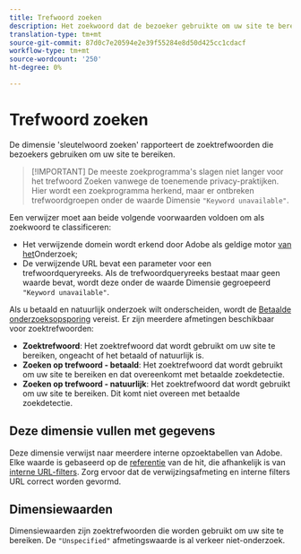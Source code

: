 ```yaml
---
title: Trefwoord zoeken
description: Het zoekwoord dat de bezoeker gebruikte om uw site te bereiken.
translation-type: tm+mt
source-git-commit: 87d0c7e20594e2e39f55284e8d50d425cc1cdacf
workflow-type: tm+mt
source-wordcount: '250'
ht-degree: 0%

---
```



# Trefwoord zoeken

De dimensie &#39;sleutelwoord zoeken&#39; rapporteert de zoektrefwoorden die bezoekers gebruiken om uw site te bereiken.

>[!IMPORTANT] De meeste zoekprogramma&#39;s slagen niet langer voor het trefwoord Zoeken vanwege de toenemende privacy-praktijken. Hier wordt een zoekprogramma herkend, maar er ontbreken trefwoordgroepen onder de waarde Dimensie `"Keyword unavailable"`.

Een verwijzer moet aan beide volgende voorwaarden voldoen om als zoekwoord te classificeren:

* Het verwijzende domein wordt erkend door Adobe als geldige motor [van het](search-engine.md)Onderzoek;
* De verwijzende URL bevat een parameter voor een trefwoordqueryreeks. Als de trefwoordqueryreeks bestaat maar geen waarde bevat, wordt deze onder de waarde Dimensie gegroepeerd `"Keyword unavailable"`.

Als u betaald en natuurlijk onderzoek wilt onderscheiden, wordt de [Betaalde onderzoeksopsporing](/help/admin/admin/paid-search-detection/paid-search-detection.md) vereist. Er zijn meerdere afmetingen beschikbaar voor zoektrefwoorden:

* **Zoektrefwoord**: Het zoektrefwoord dat wordt gebruikt om uw site te bereiken, ongeacht of het betaald of natuurlijk is.
* **Zoeken op trefwoord - betaald**: Het zoektrefwoord dat wordt gebruikt om uw site te bereiken en dat overeenkomt met betaalde zoekdetectie.
* **Zoeken op trefwoord - natuurlijk**: Het zoektrefwoord dat wordt gebruikt om uw site te bereiken. Dit komt niet overeen met betaalde zoekdetectie.

## Deze dimensie vullen met gegevens

Deze dimensie verwijst naar meerdere interne opzoektabellen van Adobe. Elke waarde is gebaseerd op de [referentie](referrer.md) van de hit, die afhankelijk is van [interne URL-filters](/help/admin/admin/internal-url-filter-admin.md). Zorg ervoor dat de verwijzingsafmeting en interne filters URL correct worden gevormd.

## Dimensiewaarden

Dimensiewaarden zijn zoektrefwoorden die worden gebruikt om uw site te bereiken. De `"Unspecified"` afmetingswaarde is al verkeer niet-onderzoek.
